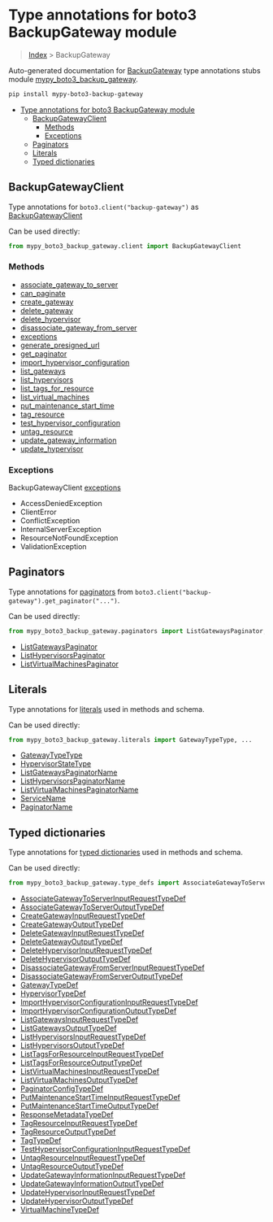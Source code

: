 # Type annotations for boto3 BackupGateway module

> [Index](..) > BackupGateway

Auto-generated documentation for
[BackupGateway](https://boto3.amazonaws.com/v1/documentation/api/latest/reference/services/backup-gateway.html#BackupGateway)
type annotations stubs module
[mypy_boto3_backup_gateway](https://pypi.org/project/mypy-boto3-backup-gateway/).

```bash
pip install mypy-boto3-backup-gateway
```

- [Type annotations for boto3 BackupGateway module](#type-annotations-for-boto3-backupgateway-module)
  - [BackupGatewayClient](#backupgatewayclient)
    - [Methods](#methods)
    - [Exceptions](#exceptions)
  - [Paginators](#paginators)
  - [Literals](#literals)
  - [Typed dictionaries](#typed-dictionaries)

## BackupGatewayClient

Type annotations for `boto3.client("backup-gateway")` as
[BackupGatewayClient](./client.md)

Can be used directly:

```python
from mypy_boto3_backup_gateway.client import BackupGatewayClient
```

### Methods

- [associate_gateway_to_server](./client.md#associate_gateway_to_server)
- [can_paginate](./client.md#can_paginate)
- [create_gateway](./client.md#create_gateway)
- [delete_gateway](./client.md#delete_gateway)
- [delete_hypervisor](./client.md#delete_hypervisor)
- [disassociate_gateway_from_server](./client.md#disassociate_gateway_from_server)
- [exceptions](./client.md#exceptions)
- [generate_presigned_url](./client.md#generate_presigned_url)
- [get_paginator](./client.md#get_paginator)
- [import_hypervisor_configuration](./client.md#import_hypervisor_configuration)
- [list_gateways](./client.md#list_gateways)
- [list_hypervisors](./client.md#list_hypervisors)
- [list_tags_for_resource](./client.md#list_tags_for_resource)
- [list_virtual_machines](./client.md#list_virtual_machines)
- [put_maintenance_start_time](./client.md#put_maintenance_start_time)
- [tag_resource](./client.md#tag_resource)
- [test_hypervisor_configuration](./client.md#test_hypervisor_configuration)
- [untag_resource](./client.md#untag_resource)
- [update_gateway_information](./client.md#update_gateway_information)
- [update_hypervisor](./client.md#update_hypervisor)

### Exceptions

BackupGatewayClient [exceptions](./client.md#exceptions)

- AccessDeniedException
- ClientError
- ConflictException
- InternalServerException
- ResourceNotFoundException
- ValidationException

## Paginators

Type annotations for [paginators](./paginators.md) from
`boto3.client("backup-gateway").get_paginator("...")`.

Can be used directly:

```python
from mypy_boto3_backup_gateway.paginators import ListGatewaysPaginator, ...
```

- [ListGatewaysPaginator](./paginators.md#listgatewayspaginator)
- [ListHypervisorsPaginator](./paginators.md#listhypervisorspaginator)
- [ListVirtualMachinesPaginator](./paginators.md#listvirtualmachinespaginator)

## Literals

Type annotations for [literals](./literals.md) used in methods and schema.

Can be used directly:

```python
from mypy_boto3_backup_gateway.literals import GatewayTypeType, ...
```

- [GatewayTypeType](./literals.md#gatewaytypetype)
- [HypervisorStateType](./literals.md#hypervisorstatetype)
- [ListGatewaysPaginatorName](./literals.md#listgatewayspaginatorname)
- [ListHypervisorsPaginatorName](./literals.md#listhypervisorspaginatorname)
- [ListVirtualMachinesPaginatorName](./literals.md#listvirtualmachinespaginatorname)
- [ServiceName](./literals.md#servicename)
- [PaginatorName](./literals.md#paginatorname)

## Typed dictionaries

Type annotations for [typed dictionaries](./type_defs.md) used in methods and
schema.

Can be used directly:

```python
from mypy_boto3_backup_gateway.type_defs import AssociateGatewayToServerInputRequestTypeDef, ...
```

- [AssociateGatewayToServerInputRequestTypeDef](./type_defs.md#associategatewaytoserverinputrequesttypedef)
- [AssociateGatewayToServerOutputTypeDef](./type_defs.md#associategatewaytoserveroutputtypedef)
- [CreateGatewayInputRequestTypeDef](./type_defs.md#creategatewayinputrequesttypedef)
- [CreateGatewayOutputTypeDef](./type_defs.md#creategatewayoutputtypedef)
- [DeleteGatewayInputRequestTypeDef](./type_defs.md#deletegatewayinputrequesttypedef)
- [DeleteGatewayOutputTypeDef](./type_defs.md#deletegatewayoutputtypedef)
- [DeleteHypervisorInputRequestTypeDef](./type_defs.md#deletehypervisorinputrequesttypedef)
- [DeleteHypervisorOutputTypeDef](./type_defs.md#deletehypervisoroutputtypedef)
- [DisassociateGatewayFromServerInputRequestTypeDef](./type_defs.md#disassociategatewayfromserverinputrequesttypedef)
- [DisassociateGatewayFromServerOutputTypeDef](./type_defs.md#disassociategatewayfromserveroutputtypedef)
- [GatewayTypeDef](./type_defs.md#gatewaytypedef)
- [HypervisorTypeDef](./type_defs.md#hypervisortypedef)
- [ImportHypervisorConfigurationInputRequestTypeDef](./type_defs.md#importhypervisorconfigurationinputrequesttypedef)
- [ImportHypervisorConfigurationOutputTypeDef](./type_defs.md#importhypervisorconfigurationoutputtypedef)
- [ListGatewaysInputRequestTypeDef](./type_defs.md#listgatewaysinputrequesttypedef)
- [ListGatewaysOutputTypeDef](./type_defs.md#listgatewaysoutputtypedef)
- [ListHypervisorsInputRequestTypeDef](./type_defs.md#listhypervisorsinputrequesttypedef)
- [ListHypervisorsOutputTypeDef](./type_defs.md#listhypervisorsoutputtypedef)
- [ListTagsForResourceInputRequestTypeDef](./type_defs.md#listtagsforresourceinputrequesttypedef)
- [ListTagsForResourceOutputTypeDef](./type_defs.md#listtagsforresourceoutputtypedef)
- [ListVirtualMachinesInputRequestTypeDef](./type_defs.md#listvirtualmachinesinputrequesttypedef)
- [ListVirtualMachinesOutputTypeDef](./type_defs.md#listvirtualmachinesoutputtypedef)
- [PaginatorConfigTypeDef](./type_defs.md#paginatorconfigtypedef)
- [PutMaintenanceStartTimeInputRequestTypeDef](./type_defs.md#putmaintenancestarttimeinputrequesttypedef)
- [PutMaintenanceStartTimeOutputTypeDef](./type_defs.md#putmaintenancestarttimeoutputtypedef)
- [ResponseMetadataTypeDef](./type_defs.md#responsemetadatatypedef)
- [TagResourceInputRequestTypeDef](./type_defs.md#tagresourceinputrequesttypedef)
- [TagResourceOutputTypeDef](./type_defs.md#tagresourceoutputtypedef)
- [TagTypeDef](./type_defs.md#tagtypedef)
- [TestHypervisorConfigurationInputRequestTypeDef](./type_defs.md#testhypervisorconfigurationinputrequesttypedef)
- [UntagResourceInputRequestTypeDef](./type_defs.md#untagresourceinputrequesttypedef)
- [UntagResourceOutputTypeDef](./type_defs.md#untagresourceoutputtypedef)
- [UpdateGatewayInformationInputRequestTypeDef](./type_defs.md#updategatewayinformationinputrequesttypedef)
- [UpdateGatewayInformationOutputTypeDef](./type_defs.md#updategatewayinformationoutputtypedef)
- [UpdateHypervisorInputRequestTypeDef](./type_defs.md#updatehypervisorinputrequesttypedef)
- [UpdateHypervisorOutputTypeDef](./type_defs.md#updatehypervisoroutputtypedef)
- [VirtualMachineTypeDef](./type_defs.md#virtualmachinetypedef)
